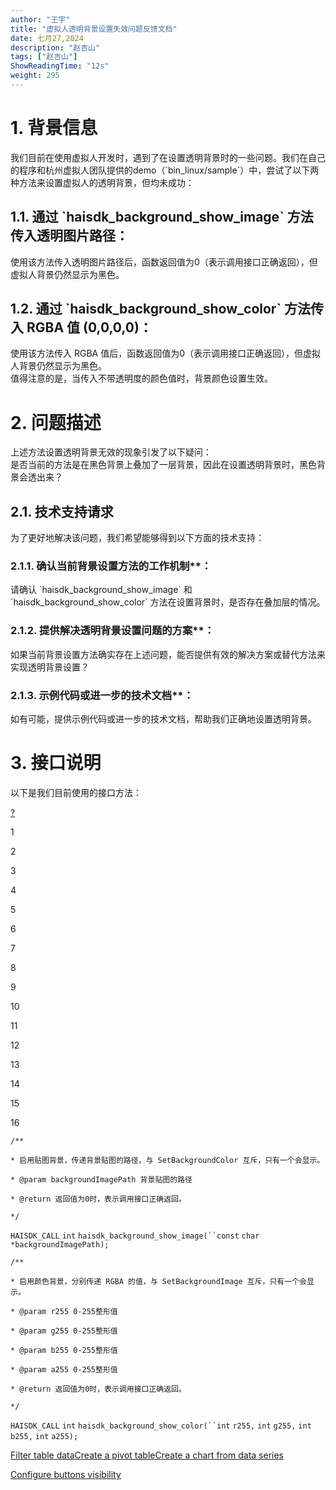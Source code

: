 ```yaml
---
author: "王宇"
title: "虚拟人透明背景设置失效问题反馈文档"
date: 七月27,2024
description: "赵吉山"
tags: ["赵吉山"]
ShowReadingTime: "12s"
weight: 295
---
```

1\. 背景信息
========

我们目前在使用虚拟人开发时，遇到了在设置透明背景时的一些问题。我们在自己的程序和杭州虚拟人团队提供的demo（\`bin\_linux/sample\`）中，尝试了以下两种方法来设置虚拟人的透明背景，但均未成功：

1.1. 通过 \`haisdk\_background\_show\_image\` 方法传入透明图片路径：
-------------------------------------------------------

使用该方法传入透明图片路径后，函数返回值为0（表示调用接口正确返回），但虚拟人背景仍然显示为黑色。

1.2. 通过 \`haisdk\_background\_show\_color\` 方法传入 RGBA 值 (0,0,0,0)：
------------------------------------------------------------------

使用该方法传入 RGBA 值后，函数返回值为0（表示调用接口正确返回），但虚拟人背景仍然显示为黑色。  
值得注意的是，当传入不带透明度的颜色值时，背景颜色设置生效。

2\. 问题描述
========

  
上述方法设置透明背景无效的现象引发了以下疑问：  
是否当前的方法是在黑色背景上叠加了一层背景，因此在设置透明背景时，黑色背景会透出来？

2.1. 技术支持请求
-----------

  
为了更好地解决该问题，我们希望能够得到以下方面的技术支持：

### 2.1.1. 确认当前背景设置方法的工作机制\*\*：

  
请确认 \`haisdk\_background\_show\_image\` 和 \`haisdk\_background\_show\_color\` 方法在设置背景时，是否存在叠加层的情况。

### 2.1.2. 提供解决透明背景设置问题的方案\*\*：

  
如果当前背景设置方法确实存在上述问题，能否提供有效的解决方案或替代方法来实现透明背景设置？

### 2.1.3. 示例代码或进一步的技术文档\*\*：

  
如有可能，提供示例代码或进一步的技术文档，帮助我们正确地设置透明背景。

3\. 接口说明
========

以下是我们目前使用的接口方法：

[?](#)

1

2

3

4

5

6

7

8

9

10

11

12

13

14

15

16

`/**`

`* 启用贴图背景，传递背景贴图的路径，与 SetBackgroundColor 互斥，只有一个会显示。`

`* @param backgroundImagePath 背景贴图的路径`

`* @return 返回值为0时，表示调用接口正确返回。`

`*/`

`HAISDK_CALL` `int` `haisdk_background_show_image(``const` `char` `*backgroundImagePath);`

`/**`

`* 启用颜色背景，分别传递 RGBA 的值，与 SetBackgroundImage 互斥，只有一个会显示。`

`* @param r255 0-255整形值`

`* @param g255 0-255整形值`

`* @param b255 0-255整形值`

`* @param a255 0-255整形值`

`* @return 返回值为0时，表示调用接口正确返回。`

`*/`

`HAISDK_CALL` `int` `haisdk_background_show_color(``int` `r255,` `int` `g255,` `int` `b255,` `int` `a255);`

  

  

[Filter table data](#)[Create a pivot table](#)[Create a chart from data series](#)

[Configure buttons visibility](/users/tfac-settings.action)